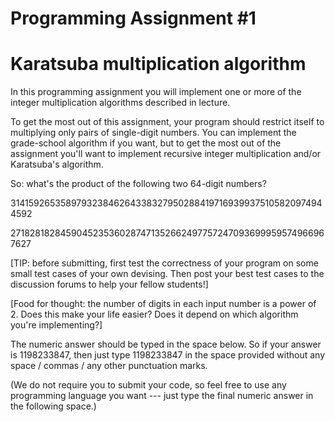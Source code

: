 # Programming Assignment #1
# Karatsuba multiplication algorithm

In this programming assignment you will implement one or more of the integer
  multiplication algorithms described in lecture.

To get the most out of this assignment, your program should restrict itself
  to multiplying only pairs of single-digit numbers. You can implement 
  the grade-school algorithm if you want, but to get the most out of 
  the assignment you'll want to implement recursive integer multiplication 
  and/or Karatsuba's algorithm.

So: what's the product of the following two 64-digit numbers?

3141592653589793238462643383279502884197169399375105820974944592

2718281828459045235360287471352662497757247093699959574966967627

[TIP: before submitting, first test the correctness of your program on some 
  small test cases of your own devising. Then post your best test cases to 
  the discussion forums to help your fellow students!]

[Food for thought: the number of digits in each input number is a 
power of 2. 
  Does this make your life easier? Does it depend on which algorithm 
  you're implementing?]

The numeric answer should be typed in the space below. So if your answer is 
1198233847, then just type 1198233847 in the space provided without 
any space / commas / any other punctuation marks.

(We do not require you to submit your code, so feel free to use any 
  programming language you want --- just type the final numeric answer 
  in the following space.)
